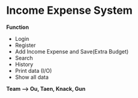 # Income Expense System
**Function**
  - Login
  - Register
  - Add Income Expense and Save(Extra Budget)
  - Search
  - History
  - Print data (I/O)
  - Show all data


**Team --> Ou, Taen, Knack, Gun**
  

